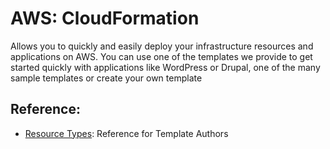 # AWS: CloudFormation
Allows you to quickly and easily deploy your infrastructure resources and applications on AWS. You can use one of the templates we provide to get started quickly with applications like WordPress or Drupal, one of the many sample templates or create your own template

## Reference:
- [Resource Types](https://docs.aws.amazon.com/AWSCloudFormation/latest/UserGuide/aws-template-resource-type-ref.html): Reference for Template Authors

